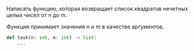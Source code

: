 Написать функцию, которая возвращает список квадратов нечетных целых чисел от n до m.

Функция принимает значения n и m в качестве аргументов.

```python
def task(n: int, m: int) -> list:
    ...
```
